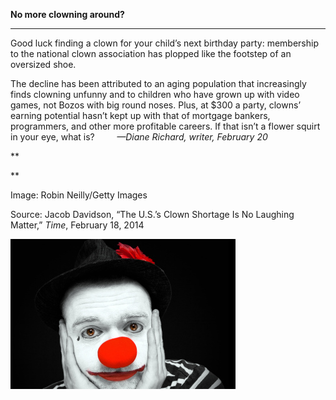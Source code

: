 **No more clowning around?**

****

Good luck finding a clown for your child’s next birthday party: membership to the national clown association has plopped like the footstep of an oversized shoe.

The decline has been attributed to an aging population that increasingly finds clowning unfunny and to children who have grown up with video games, not Bozos with big round noses. Plus, at \$300 a party, clowns’ earning potential hasn’t kept up with that of mortgage bankers, programmers, and other more profitable careers. If that isn’t a flower squirt in your eye, what is?         *—Diane Richard, writer, February 20*

**

**

Image: Robin Neilly/Getty Images

Source: Jacob Davidson, “The U.S.’s Clown Shortage Is No Laughing Matter,” *Time*, February 18, 2014

![](../images/14-02-20_61.6_ClownEDIT-1.jpeg)
